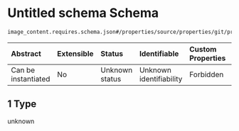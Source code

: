 # Untitled schema Schema

```txt
image_content.requires.schema.json#/properties/source/properties/git/properties/branch/anyOf/1
```



| Abstract            | Extensible | Status         | Identifiable            | Custom Properties | Additional Properties | Access Restrictions | Defined In                                                                                                |
| :------------------ | :--------- | :------------- | :---------------------- | :---------------- | :-------------------- | :------------------ | :-------------------------------------------------------------------------------------------------------- |
| Can be instantiated | No         | Unknown status | Unknown identifiability | Forbidden         | Allowed               | none                | [image\_content.requires.schema.json\*](../out/image_content.requires.schema.json "open original schema") |

## 1 Type

unknown
